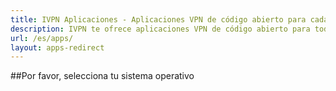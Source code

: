 ```yaml
---
title: IVPN Aplicaciones - Aplicaciones VPN de código abierto para cada dispositivo
description: IVPN te ofrece aplicaciones VPN de código abierto para todos tus dispositivos, incluida protección integral contra fugas, conexión automática en Wi-Fi inseguro y Multi-hop.
url: /es/apps/
layout: apps-redirect
---
```

##Por favor, selecciona tu sistema operativo